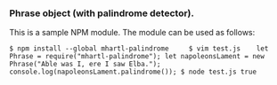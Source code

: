 ### Phrase object (with palindrome detector).
This is a sample NPM module.
The module can be used as follows:

`
$ npm install --global mhartl-palindrome    
$ vim test.js   
let Phrase = require("mhartl-palindrome");
let napoleonsLament = new Phrase("Able was I, ere I saw Elba.");
console.log(napoleonsLament.palindrome());
$ node test.js
true
`
